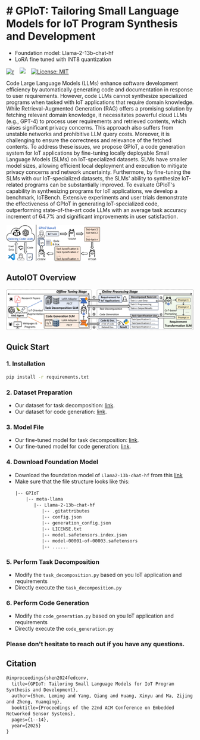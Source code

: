 # # GPIoT: Tailoring Small Language Models for IoT Program Synthesis and Development 
- Foundation model: Llama-2-13b-chat-hf
- LoRA fine tuned with INT8 quantization



[![r](https://img.shields.io/badge/access-paper-blue)](https://lemingshen.github.io/assets/publication/conference/GPIoT/paper.pdf) &ensp; [![](https://img.shields.io/badge/visit_our-website-red)](https://lemingshen.github.io/projects/gpiot/) &ensp; [![License: MIT](https://img.shields.io/badge/License-MIT-yellow.svg)](https://opensource.org/licenses/MIT)

Code Large Language Models (LLMs) enhance software development efficiency by automatically generating code and documentation in response to user requirements. However, code LLMs cannot synthesize specialized programs when tasked with IoT applications that require domain knowledge. While Retrieval-Augmented Generation (RAG) offers a promising solution by fetching relevant domain knowledge, it necessitates powerful cloud LLMs (e.g., GPT-4) to process user requirements and retrieved contents, which raises significant privacy concerns. This approach also suffers from unstable networks and prohibitive LLM query costs. Moreover, it is challenging to ensure the correctness and relevance of the fetched contents. To address these issues, we propose GPIoT, a code generation system for IoT applications by fine-tuning locally deployable Small Language Models (SLMs) on IoT-specialized datasets. SLMs have smaller model sizes, allowing efficient local deployment and execution to mitigate privacy concerns and network uncertainty. Furthermore, by fine-tuning the SLMs with our IoT-specialized datasets, the SLMs' ability to synthesize IoT-related programs can be substantially improved. To evaluate GPIoT's capability in synthesizing programs for IoT applications, we develop a benchmark, IoTBench. Extensive experiments and user trials demonstrate the effectiveness of GPIoT in generating IoT-specialized code, outperforming state-of-the-art code LLMs with an average task accuracy increment of 64.7% and significant improvements in user satisfaction.

<img src=images/scenario.png width=50%/>

## AutoIOT Overview

![System overview of FedConv](images/overview.png)

## Quick Start
### 1. Installation
```bash
pip install -r requirements.txt
```

### 2. Dataset Preparation
- Our dataset for task decomposition: [link](https://huggingface.co/datasets/lemingshen/GPIoT_Task_Decomposition).
- Our dataset for code generation: [link](https://huggingface.co/datasets/lemingshen/GPIoT_Code_Generation).


### 3. Model File
- Our fine-tuned model for task decomposition: [link](https://huggingface.co/lemingshen/GPIoT_Task_Decomposition).
- Our fine-tuned model for code generation: [link](https://huggingface.co/lemingshen/GPIoT_Code_Generation).


### 4. Download Foundation Model
- Download the foundation model of `Llama2-13b-chat-hf` from this [link](https://huggingface.co/meta-llama/Llama-2-13b-chat-hf)
- Make sure that the file structure looks like this:
  ```
  |-- GPIoT
      |-- meta-llama
         |-- Llama-2-13b-chat-hf
            |-- .gitattributes
            |-- config.json
            |-- generation_config.json
            |-- LICENSE.txt
            |-- model.safetensors.index.json
            |-- model-00001-of-00003.safetensors
            |-- ......
  ```

### 5. Perform Task Decomposition
- Modify the `task_decomposition.py` based on you IoT application and requirements
- Directly execute the `task_decomposition.py`

### 6. Perform Code Generation
- Modify the `code_generation.py` based on you IoT application and requirements
- Directly execute the `code_generation.py`

### Please don't hesitate to reach out if you have any questions.

## Citation
```
@inproceedings{shen2024fedconv,
  title={GPIoT: Tailoring Small Language Models for IoT Program Synthesis and Development},
  author={Shen, Leming and Yang, Qiang and Huang, Xinyu and Ma, Zijing and Zheng, Yuanqing},
  booktitle={Proceedings of the 22nd ACM Conference on Embedded Networked Sensor Systems},
  pages={1--14},
  year={2025}
}
```

